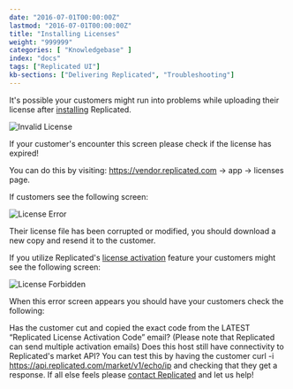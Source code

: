```yaml
---
date: "2016-07-01T00:00:00Z"
lastmod: "2016-07-01T00:00:00Z"
title: "Installing Licenses"
weight: "999999"
categories: [ "Knowledgebase" ]
index: "docs"
tags: ["Replicated UI"]
kb-sections: ["Delivering Replicated", "Troubleshooting"]
---
```


It's possible your customers might run into problems while uploading their license after
[installing](/docs/distributing-an-application/installing-via-script/) Replicated.

![Invalid License](/images/post-screens/license-not-valid.png)

If your customer's encounter this screen please check if the license has expired!

You can do this by visiting:
https://vendor.replicated.com -> app -> licenses page.

If customers see the following screen:

![License Error](/images/post-screens/license-error.png)

Their license file has been corrupted or modified, you should download a new copy and resend it to
the customer.

If you utilize Replicated's [license activation](/docs/kb/supporting-your-customers/two-factor-licenses/) feature your customers might see the following screen:

![License Forbidden](/images/post-screens/license-forbidden.png)

When this error screen appears you should have your customers check the following:

Has the customer cut and copied the exact code from the LATEST “Replicated License Activation Code”
email? (Please note that Replicated can send multiple activation emails)
Does this host still have connectivity to Replicated's market API? You can test this by having the
customer curl -i https://api.replicated.com/market/v1/echo/ip and checking that they get a response.
If all else feels please [contact Replicated](https://support.replicated.com/hc/en-us/requests/new)
and let us help!
